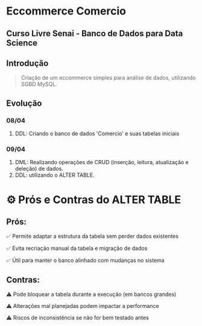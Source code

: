 # Eccommerce Comercio
## Curso Livre Senai - Banco de Dados para Data Science


## Introdução
> Criação de um eccommerce simples para análise de dados, utilizando SGBD MySQL.


## Evolução
### **08/04**
1. DDL: Criando o banco de dados 'Comercio' e suas tabelas iniciais


### **09/04**
1. DML: Realizando operações de CRUD (inserção, leitura, atualização e deleção) de dados.
2. DDL: utilizando o ALTER TABLE.


# ⚙️ Prós e Contras do ALTER TABLE
## Prós:

✅ Permite adaptar a estrutura da tabela sem perder dados existentes

✅ Evita recriação manual da tabela e migração de dados

✅ Útil para manter o banco alinhado com mudanças no sistema

## Contras:

⚠️ Pode bloquear a tabela durante a execução (em bancos grandes)

⚠️ Alterações mal planejadas podem impactar a performance

⚠️ Riscos de inconsistência se não for bem testado antes


